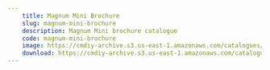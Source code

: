 ```yaml
---
    title: Magnum Mini Brochure
    slug: magnum-mini-brochure
    description: Magnum Mini brochure catalogue
    code: magnum-mini-brochure
    image: https://cmdiy-archive.s3.us-east-1.amazonaws.com/catalogues/images/Magnum-Mini-Brochure.jpeg
    download: https://cmdiy-archive.s3.us-east-1.amazonaws.com/catalogues/documents/Magnum-Mini-Brochure.pdf
---
```

<!-- Content of the page -->

##
